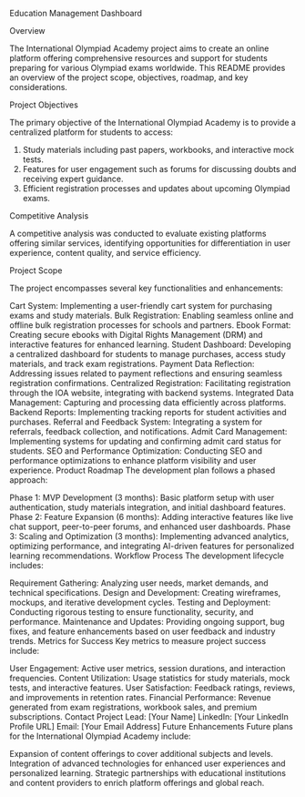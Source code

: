 Education Management Dashboard

Overview

The International Olympiad Academy project aims to create an online platform offering comprehensive resources and support for students preparing for various Olympiad exams worldwide. This README provides an overview of the project scope, objectives, roadmap, and key considerations.

Project Objectives

The primary objective of the International Olympiad Academy is to provide a centralized platform for students to access:

1. Study materials including past papers, workbooks, and interactive mock tests.
2. Features for user engagement such as forums for discussing doubts and receiving expert guidance.
3. Efficient registration processes and updates about upcoming Olympiad exams.

Competitive Analysis

A competitive analysis was conducted to evaluate existing platforms offering similar services, identifying opportunities for differentiation in user experience, content quality, and service efficiency.

Project Scope

The project encompasses several key functionalities and enhancements:

Cart System: Implementing a user-friendly cart system for purchasing exams and study materials.
Bulk Registration: Enabling seamless online and offline bulk registration processes for schools and partners.
Ebook Format: Creating secure ebooks with Digital Rights Management (DRM) and interactive features for enhanced learning.
Student Dashboard: Developing a centralized dashboard for students to manage purchases, access study materials, and track exam registrations.
Payment Data Reflection: Addressing issues related to payment reflections and ensuring seamless registration confirmations.
Centralized Registration: Facilitating registration through the IOA website, integrating with backend systems.
Integrated Data Management: Capturing and processing data efficiently across platforms.
Backend Reports: Implementing tracking reports for student activities and purchases.
Referral and Feedback System: Integrating a system for referrals, feedback collection, and notifications.
Admit Card Management: Implementing systems for updating and confirming admit card status for students.
SEO and Performance Optimization: Conducting SEO and performance optimizations to enhance platform visibility and user experience.
Product Roadmap
The development plan follows a phased approach:

Phase 1: MVP Development (3 months): Basic platform setup with user authentication, study materials integration, and initial dashboard features.
Phase 2: Feature Expansion (6 months): Adding interactive features like live chat support, peer-to-peer forums, and enhanced user dashboards.
Phase 3: Scaling and Optimization (3 months): Implementing advanced analytics, optimizing performance, and integrating AI-driven features for personalized learning recommendations.
Workflow Process
The development lifecycle includes:

Requirement Gathering: Analyzing user needs, market demands, and technical specifications.
Design and Development: Creating wireframes, mockups, and iterative development cycles.
Testing and Deployment: Conducting rigorous testing to ensure functionality, security, and performance.
Maintenance and Updates: Providing ongoing support, bug fixes, and feature enhancements based on user feedback and industry trends.
Metrics for Success
Key metrics to measure project success include:

User Engagement: Active user metrics, session durations, and interaction frequencies.
Content Utilization: Usage statistics for study materials, mock tests, and interactive features.
User Satisfaction: Feedback ratings, reviews, and improvements in retention rates.
Financial Performance: Revenue generated from exam registrations, workbook sales, and premium subscriptions.
Contact
Project Lead: [Your Name]
LinkedIn: [Your LinkedIn Profile URL]
Email: [Your Email Address]
Future Enhancements
Future plans for the International Olympiad Academy include:

Expansion of content offerings to cover additional subjects and levels.
Integration of advanced technologies for enhanced user experiences and personalized learning.
Strategic partnerships with educational institutions and content providers to enrich platform offerings and global reach.
